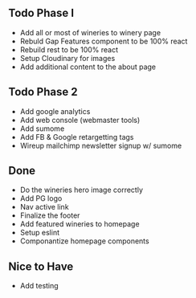 ## Todo Phase I
- Add all or most of wineries to winery page
- Rebuld Gap Features component to be 100% react
- Rebuild rest to be 100% react
- Setup Cloudinary for images
- Add additional content to the about page

## Todo Phase 2
- Add google analytics
- Add web console (webmaster tools)
- Add sumome
- Add FB & Google retargetting tags
- Wireup mailchimp newsletter signup w/ sumome


## Done
- Do the wineries hero image correctly
- Add PG logo
- Nav active link
- Finalize the footer
- Add featured wineries to homepage
- Setup eslint
- Componantize homepage components

## Nice to Have
- Add testing
